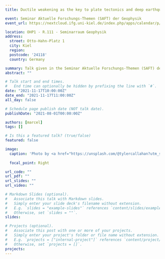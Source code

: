 ```yaml
---
title: Ductile weakening as the key to plate tectonics and deep earthquakes

event: Seminar Aktuelle Forschungs-Themen (SAFT) der Geophysik
event_url: https://nextcloud.ifg.uni-kiel.de/index.php/apps/calendar/p/PfpJkDNEGdDLDkP9/dayGridMonth/now

location: OHP1 - R.111 - Seminarraum Geophysik
address:
  street: Otto-Hahn-Platz 1
  city: Kiel
  region:
  postcode: '24118'
  country: Germany

summary: Talk given in the Seminar Aktuelle Forschungs-Themen (SAFT) der Geophysik
abstract: ""

# Talk start and end times.
#   End time can optionally be hidden by prefixing the line with `#`.
date: "2021-11-17T10:00:00Z"
date_end: "2021-11-17T11:00:00Z"
all_day: false

# Schedule page publish date (NOT talk date).
publishDate: "2021-08-01T00:00:00Z"

authors: [marcel]
tags: []

# Is this a featured talk? (true/false)
featured: false

image:
  caption: 'Photo by <a href="https://unsplash.com/@tylercallahan?utm_source=unsplash&utm_medium=referral&utm_content=creditCopyText">Tyler Callahan</a> on <a href="https://unsplash.com/s/photos/seminar?utm_source=unsplash&utm_medium=referral&utm_content=creditCopyText">Unsplash</a>'
  
  focal_point: Right

url_code: ""
url_pdf: ""
url_slides: ""
url_video: ""

# Markdown Slides (optional).
#   Associate this talk with Markdown slides.
#   Simply enter your slide deck's filename without extension.
#   E.g. `slides = "example-slides"` references `content/slides/example-slides.md`.
#   Otherwise, set `slides = ""`.
slides:

# Projects (optional).
#   Associate this post with one or more of your projects.
#   Simply enter your project's folder or file name without extension.
#   E.g. `projects = ["internal-project"]` references `content/project/deep-learning/index.md`.
#   Otherwise, set `projects = []`.
projects:
---
```

